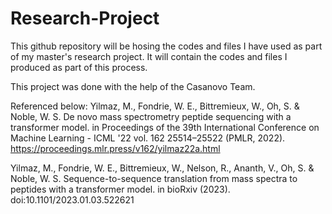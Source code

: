 # Research-Project
This github repository will be hosing the codes and files I have used as part of my master's research project. 
It will contain the codes and files I produced as part of this process.


This project was done with the help of the Casanovo Team.

Referenced below:
Yilmaz, M., Fondrie, W. E., Bittremieux, W., Oh, S. & Noble, W. S. De novo mass spectrometry peptide sequencing with a transformer model. in Proceedings of the 39th International Conference on Machine Learning - ICML '22 vol. 162 25514–25522 (PMLR, 2022). https://proceedings.mlr.press/v162/yilmaz22a.html


Yilmaz, M., Fondrie, W. E., Bittremieux, W., Nelson, R., Ananth, V., Oh, S. & Noble, W. S. Sequence-to-sequence translation from mass spectra to peptides with a transformer model. in bioRxiv (2023). doi:10.1101/2023.01.03.522621
